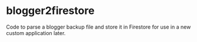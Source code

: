 # blogger2firestore
Code to parse a blogger backup file and store it in Firestore for use in a new custom application later.

